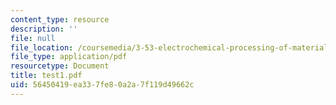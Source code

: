 ```yaml
---
content_type: resource
description: ''
file: null
file_location: /coursemedia/3-53-electrochemical-processing-of-materials-spring-2001/56450419ea337fe80a2a7f119d49662c_test1.pdf
file_type: application/pdf
resourcetype: Document
title: test1.pdf
uid: 56450419-ea33-7fe8-0a2a-7f119d49662c
---
```

